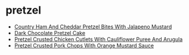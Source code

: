 # pretzel

 * [Country Ham And Cheddar Pretzel Bites With Jalapeno Mustard](index/c/country-ham-and-cheddar-pretzel-bites-with-jalapeno-mustard-355509.json)
 * [Dark Chocolate Pretzel Cake](index/d/dark-chocolate-pretzel-cake-56390079.json)
 * [Pretzel Crusted Chicken Cutlets With Cauliflower Puree And Arugula](index/p/pretzel-crusted-chicken-cutlets-with-cauliflower-puree-and-arugula-51261210.json)
 * [Pretzel Crusted Pork Chops With Orange Mustard Sauce](index/p/pretzel-crusted-pork-chops-with-orange-mustard-sauce-235847.json)
